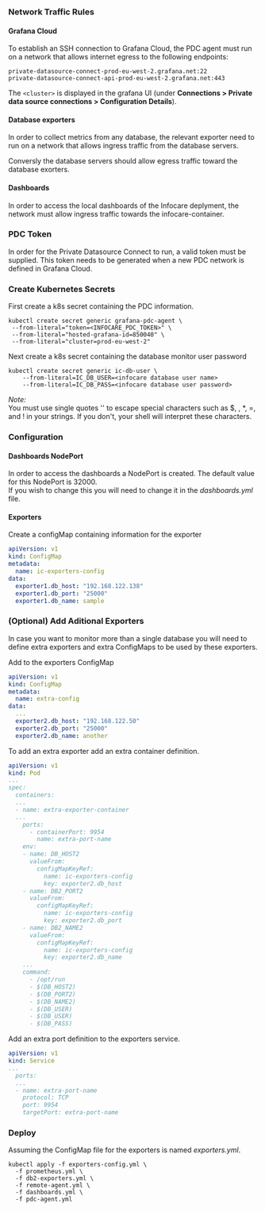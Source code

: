 ### Network Traffic Rules
#### Grafana Cloud
To establish an SSH connection to Grafana Cloud, the PDC agent must run on a network that allows internet egress to the following endpoints: 

```
private-datasource-connect-prod-eu-west-2.grafana.net:22
private-datasource-connect-api-prod-eu-west-2.grafana.net:443
``` 

The `<cluster>` is displayed in the grafana UI (under **Connections > Private data source connections > Configuration Details**).

#### Database exporters
In order to collect metrics from any database, the relevant exporter need to run on a network that allows ingress traffic from the database servers.

Conversly the database servers should allow egress traffic toward the database exorters.

#### Dashboards
In order to access the local dashboards of the Infocare deplyment, the network must allow ingress traffic towards the infocare-container.


### PDC Token
In order for the Private Datasource Connect to run, a valid token must be supplied. This token needs to be generated when a new PDC network is defined in Grafana Cloud.
### Create Kubernetes Secrets
First create a k8s secret containing the PDC information.
```shell
kubectl create secret generic grafana-pdc-agent \
 --from-literal="token=<INFOCARE_PDC_TOKEN>" \
 --from-literal="hosted-grafana-id=850040" \
 --from-literal="cluster=prod-eu-west-2"
```

Next create a k8s secret containing the database monitor user password
```shell
kubectl create secret generic ic-db-user \
    --from-literal=IC_DB_USER=<infocare database user name>
    --from-literal=IC_DB_PASS=<infocare database user password>
```
*Note:*  
You must use single quotes '' to escape special characters such as $, \, *, =, and ! in your strings. If you don't, your shell will interpret these characters.

### Configuration
#### Dashboards NodePort
In order to access the dashboards a NodePort is created. The default value for this NodePort is 32000.  
If you wish to change this you will need to change it in the *dashboards.yml* file.

#### Exporters
Create a configMap containing information for the exporter
```yml
apiVersion: v1
kind: ConfigMap
metadata:
  name: ic-exporters-config
data:
  exporter1.db_host: "192.168.122.138"
  exporter1.db_port: "25000"
  exporter1.db_name: sample
```

### (Optional) Add Aditional Exporters
In case you want to monitor more than a single database you will need to define extra exporters and extra ConfigMaps to be used by these exporters.

Add to the exporters ConfigMap
```yaml
apiVersion: v1
kind: ConfigMap
metadata:
  name: extra-config
data:
  ...
  exporter2.db_host: "192.168.122.50"
  exporter2.db_port: "25000"
  exporter2.db_name: another
```

To add an extra exporter add an extra container definition.
```yaml
apiVersion: v1
kind: Pod
...
spec:
  containers:
  ...
  - name: extra-exporter-container
  ...
    ports:
      - containerPort: 9954
        name: extra-port-name
    env:
    - name: DB_HOST2
      valueFrom:
        configMapKeyRef:
          name: ic-exporters-config
          key: exporter2.db_host
    - name: DB2_PORT2
      valueFrom:
        configMapKeyRef:
          name: ic-exporters-config
          key: exporter2.db_port
    - name: DB2_NAME2
      valueFrom:
        configMapKeyRef:
          name: ic-exporters-config
          key: exporter2.db_name
    ...
    command:
      - /opt/run
      - $(DB_HOST2)
      - $(DB_PORT2)
      - $(DB_NAME2)
      - $(DB_USER)
      - $(DB_USER)
      - $(DB_PASS)
```

Add an extra port definition to the exporters service.
```yaml
apiVersion: v1
kind: Service
...
  ports:
  ...
  - name: extra-port-name
    protocol: TCP
    port: 9954
    targetPort: extra-port-name

```

### Deploy
Assuming the ConfigMap file for the exporters is named *exporters.yml*.
```shell
kubectl apply -f exporters-config.yml \
  -f prometheus.yml \
  -f db2-exporters.yml \
  -f remote-agent.yml \
  -f dashboards.yml \
  -f pdc-agent.yml
```